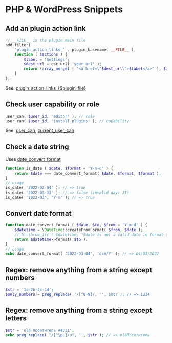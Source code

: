 # PHP & WordPress Snippets

## Add an plugin action link

```php
// __FILE__ is the plugin main file
add_filter(
	'plugin_action_links_' . plugin_basename( __FILE__ ),
	function ( $actions ) {
		$label = 'Settings';
		$dest_url = esc_url( 'your_url' );
		return \array_merge( [ "<a href=\"$dest_url\">$label</a>" ], $actions );
	}
);
```

See: [plugin_action_links_{$plugin_file}](https://developer.wordpress.org/reference/hooks/plugin_action_links_plugin_file/)

## Check user capability or role

```php
user_can( $user_id, 'editor' ); // role
user_can( $user_id, 'install_plugins' ); // capability
```
See: [user_can](https://developer.wordpress.org/reference/functions/user_can/), [current_user_can](https://developer.wordpress.org/reference/functions/current_user_can/)

## Check a date string

Uses [date_convert_format](#convert-date-format)

```php
function is_date ( $date, $format = 'Y-m-d' ) {
	return $date === date_convert_format( $date, $format, $format );
}
// usage
is_date( '2022-03-04' ); // => true
is_date( '2022-03-33' ); // => false (invalid day: 33)
is_date( '2022-03', 'Y-m' ); // => true
```

## Convert date format

```php
function date_convert_format ( $date, $to, $from = 'Y-m-d' ) {
	$datetime = \DateTime::createFromFormat( $from, $date );
	// h::throw_if( ! $datetime, "$date is not a valid date in format $from" );
	return $datetime->format( $to );
}
// usage
echo date_convert_format( '2022-03-04', 'd/m/Y' ); // => 04/03/2022
```

## Regex: remove anything from a string except numbers

```php
$str = '1a-2b-3c-4d';
$only_numbers = preg_replace( '/[^0-9]/, '', $str ); // => 1234 
```

## Regex: remove anything from a string except letters

```php
$str = 'olá Посетитель #4321';
echo preg_replace( "/[^\pL]/u", '', $str ); // => oláПосетитель
```
